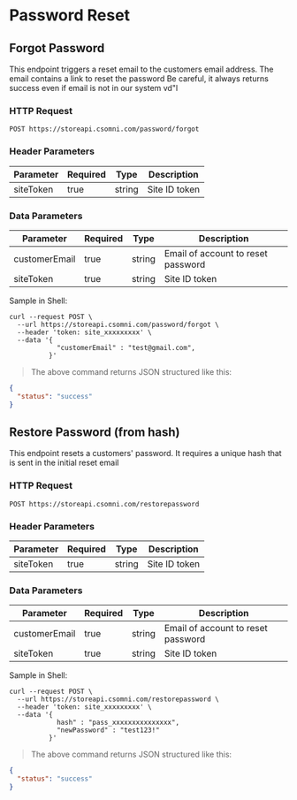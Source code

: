 # Password Reset

## Forgot Password
This endpoint triggers a reset email to the customers email address. The email contains a link to reset the password
Be careful, it always returns success even if email is not in our system vd"l

### HTTP Request
`POST https://storeapi.csomni.com/password/forgot`

### Header Parameters
| Parameter     | Required | Type   | Description       |
|---------------|----------|--------|-------------------|
| siteToken     | true     | string | Site ID token     |

### Data Parameters
| Parameter     | Required | Type   | Description                        |
|---------------|----------|--------|------------------------------------|
| customerEmail | true     | string | Email of account to reset password |
| siteToken     | true     | string | Site ID token                      |

Sample in Shell:

```shell
curl --request POST \
  --url https://storeapi.csomni.com/password/forgot \
  --header 'token: site_xxxxxxxxx' \
  --data '{
            "customerEmail" : "test@gmail.com",
          }'
```

> The above command returns JSON structured like this:
```json
{
  "status": "success"
}
```

## Restore Password (from hash)
This endpoint resets a customers' password. It requires a unique hash that is sent in the initial reset email

### HTTP Request

`POST https://storeapi.csomni.com/restorepassword`

### Header Parameters
| Parameter     | Required | Type   | Description       |
|---------------|----------|--------|-------------------|
| siteToken     | true     | string | Site ID token     |

### Data Parameters
| Parameter     | Required | Type   | Description                        |
|---------------|----------|--------|------------------------------------|
| customerEmail | true     | string | Email of account to reset password |
| siteToken     | true     | string | Site ID token                      |

Sample in Shell:

```shell
curl --request POST \
  --url https://storeapi.csomni.com/restorepassword \
  --header 'token: site_xxxxxxxxx' \
  --data '{ 
            hash" : "pass_xxxxxxxxxxxxxxx", 
            "newPassword" : "test123!" 
          }'
```

> The above command returns JSON structured like this:

```json
{
  "status": "success"
}
```

